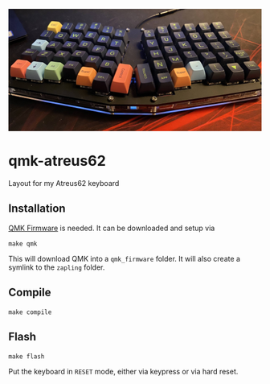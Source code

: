 ![Image of keyboard](keyboard.jpg)

# qmk-atreus62
Layout for my Atreus62 keyboard

## Installation

[QMK Firmware](https://github.com/qmk/qmk_firmware) is needed. It can be downloaded and setup via

```
make qmk
```

This will download QMK into a `qmk_firmware` folder. It will also create a symlink to the `zapling`
folder.

## Compile

```
make compile
```

## Flash

```
make flash
```

Put the keyboard in `RESET` mode, either via keypress or via hard reset.
